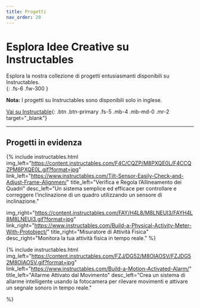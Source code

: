 ```yaml
---
title: Progetti
nav_order: 20
---
```


# Esplora Idee Creative su Instructables  

Esplora la nostra collezione di progetti entusiasmanti disponibili su Instructables.  
{: .fs-6 .fw-300 }

**Nota:** I progetti su Instructables sono disponibili solo in inglese.

[Vai su Instructable](https://www.instructables.com/member/Protobject/){: .btn .btn-primary .fs-5 .mb-4 .mb-md-0 .mr-2 target="_blank"}

---

## Progetti in evidenza

{% include instructables.html 
img_left="https://content.instructables.com/F4C/CQZP/M8PXQE0L/F4CCQZPM8PXQE0L.gif?format=jpg" 
link_left="https://www.instructables.com/Tilt-Sensor-Easily-Check-and-Adjust-Frame-Alignmen/"
title_left="Verifica e Regola l’Allineamento dei Quadri"
desc_left="Un sistema semplice ed efficace per controllare e correggere l’inclinazione di un quadro utilizzando un sensore di inclinazione."

img_right="https://content.instructables.com/FAY/H4L8/M8LNEUI3/FAYH4L8M8LNEUI3.gif?format=jpg" 
link_right="https://www.instructables.com/Build-a-Physical-Activity-Meter-With-Protobject/"
title_right="Misuratore di Attività Fisica"
desc_right="Monitora la tua attività fisica in tempo reale."
%}



{% include instructables.html 
img_left="https://content.instructables.com/FZJ/DG52/M8OIAOSV/FZJDG52M8OIAOSV.gif?format=jpg" 
link_left="https://www.instructables.com/Build-a-Motion-Activated-Alarm/"
title_left="Allarme Attivato dal Movimento"
desc_left="Crea un sistema di allarme intelligente usando la fotocamera per rilevare movimenti e attivare un segnale sonoro in tempo reale."


%}
